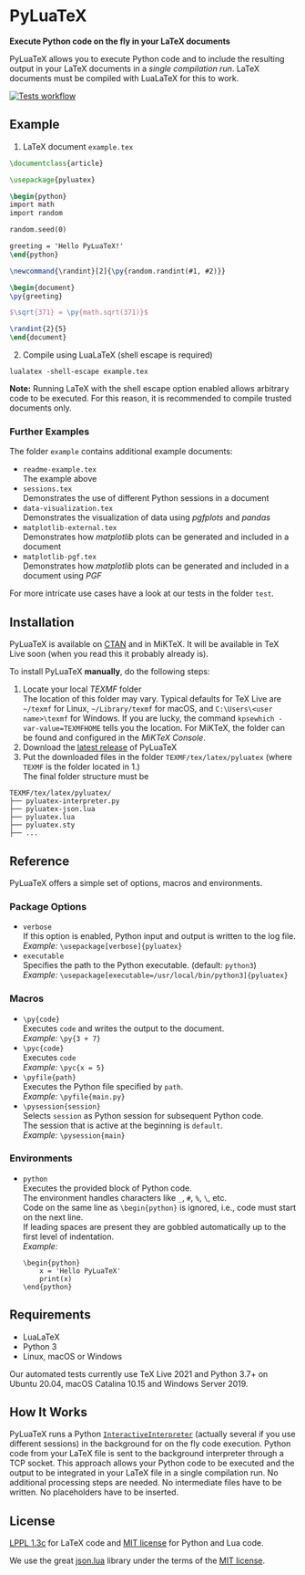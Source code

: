 # PyLuaTeX
**Execute Python code on the fly in your LaTeX documents**

PyLuaTeX allows you to execute Python code and to include the resulting output in your LaTeX documents in a *single compilation run*.
LaTeX documents must be compiled with LuaLaTeX for this to work.

[![Tests workflow](https://github.com/tndrle/PyLuaTeX/actions/workflows/tests.yml/badge.svg)](https://github.com/tndrle/PyLuaTeX/actions)

## Example
1. LaTeX document `example.tex`
```latex
\documentclass{article}

\usepackage{pyluatex}

\begin{python}
import math
import random

random.seed(0)

greeting = 'Hello PyLuaTeX!'
\end{python}

\newcommand{\randint}[2]{\py{random.randint(#1, #2)}}

\begin{document}
\py{greeting}

$\sqrt{371} = \py{math.sqrt(371)}$

\randint{2}{5}
\end{document}
```
2. Compile using LuaLaTeX (shell escape is required)
```
lualatex -shell-escape example.tex
```

**Note:** Running LaTeX with the shell escape option enabled allows arbitrary code to be
executed. For this reason, it is recommended to compile trusted documents only.

### Further Examples
The folder `example` contains additional example documents:
* `readme-example.tex`  
  The example above
* `sessions.tex`  
  Demonstrates the use of different Python sessions in a document
* `data-visualization.tex`  
  Demonstrates the visualization of data using *pgfplots* and *pandas*
* `matplotlib-external.tex`  
  Demonstrates how *matplotlib* plots can be generated and included in a document
* `matplotlib-pgf.tex`  
  Demonstrates how *matplotlib* plots can be generated and included in a document using *PGF*

For more intricate use cases have a look at our tests in the folder `test`.

## Installation
PyLuaTeX is available on [CTAN](https://ctan.org/pkg/pyluatex) and in MiKTeX.
It will be available in TeX Live soon (when you read this it probably already is).

To install PyLuaTeX **manually**, do the following steps:
1. Locate your local *TEXMF* folder  
The location of this folder may vary. Typical defaults for TeX Live are `~/texmf` for Linux,
`~/Library/texmf` for macOS, and `C:\Users\<user name>\texmf` for Windows.
If you are lucky, the command `kpsewhich -var-value=TEXMFHOME` tells you the location.
For MiKTeX, the folder can be found and configured in the *MiKTeX Console*.
2. Download the [latest release](https://github.com/tndrle/PyLuaTeX/releases/latest) of PyLuaTeX
3. Put the downloaded files in the folder `TEXMF/tex/latex/pyluatex` (where `TEXMF` is the folder located in 1.)  
The final folder structure must be
```
TEXMF/tex/latex/pyluatex/
├── pyluatex-interpreter.py
├── pyluatex-json.lua
├── pyluatex.lua
├── pyluatex.sty
├── ...
```

## Reference
PyLuaTeX offers a simple set of options, macros and environments.

### Package Options
* `verbose`  
  If this option is enabled, Python input and output is written to the log file.  
  *Example:* `\usepackage[verbose]{pyluatex}`
* `executable`  
  Specifies the path to the Python executable. (default: `python3`)  
  *Example:* `\usepackage[executable=/usr/local/bin/python3]{pyluatex}`

### Macros
* `\py{code}`  
  Executes `code` and writes the output to the document.  
  *Example:* `\py{3 + 7}`
* `\pyc{code}`  
  Executes `code`  
  *Example:* `\pyc{x = 5}`
* `\pyfile{path}`  
  Executes the Python file specified by `path`.  
  *Example:* `\pyfile{main.py}`
* `\pysession{session}`  
  Selects `session` as Python session for subsequent Python code.  
  The session that is active at the beginning is `default`.  
  *Example:* `\pysession{main}`

### Environments
* `python`  
  Executes the provided block of Python code.  
  The environment handles characters like `_`, `#`, `%`, `\`, etc.  
  Code on the same line as `\begin{python}` is ignored, i.e., code must start on the next line.  
  If leading spaces are present they are gobbled automatically up to the first level of indentation.  
  *Example:*
  ```
  \begin{python}
      x = 'Hello PyLuaTeX'
      print(x)
  \end{python}
  ```

## Requirements
* LuaLaTeX
* Python 3
* Linux, macOS or Windows

Our automated tests currently use TeX Live 2021 and Python 3.7+ on
Ubuntu 20.04, macOS Catalina 10.15 and Windows Server 2019.

## How It Works
PyLuaTeX runs a Python [`InteractiveInterpreter`](https://docs.python.org/3/library/code.html#code.InteractiveInterpreter) (actually several if you use different sessions) in the background for on the fly code execution.
Python code from your LaTeX file is sent to the background interpreter through a TCP socket.
This approach allows your Python code to be executed and the output to be integrated in your LaTeX file in a single compilation run.
No additional processing steps are needed.
No intermediate files have to be written.
No placeholders have to be inserted.

## License
[LPPL 1.3c](http://www.latex-project.org/lppl.txt) for LaTeX code and
[MIT license](https://opensource.org/licenses/MIT) for Python and Lua code.

We use the great [json.lua](https://github.com/rxi/json.lua) library under the terms
of the [MIT license](https://opensource.org/licenses/MIT).
